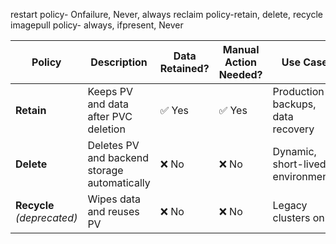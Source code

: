 restart policy- Onfailure, Never, always
reclaim policy-retain, delete, recycle
imagepull policy- always, ifpresent, Never


| Policy                     | Description                                  | Data Retained? | Manual Action Needed? | Use Case                          |
| -------------------------- | -------------------------------------------- | -------------- | --------------------- | --------------------------------- |
| **Retain**                 | Keeps PV and data after PVC deletion         | ✅ Yes          | ✅ Yes                 | Production backups, data recovery |
| **Delete**                 | Deletes PV and backend storage automatically | ❌ No           | ❌ No                  | Dynamic, short-lived environments |
| **Recycle** *(deprecated)* | Wipes data and reuses PV                     | ❌ No           | ❌ No                  | Legacy clusters only              |


